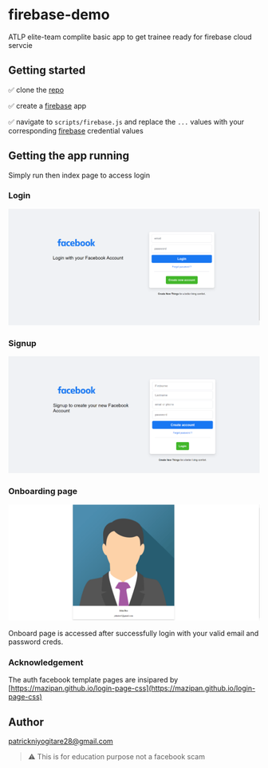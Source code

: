 # firebase-demo
ATLP elite-team complite basic app to get trainee ready for firebase cloud servcie


## Getting started

✅ clone the [repo](https://github.com/PatrickNiyogitare28/firebase-demo.git)

✅ create a [firebase] app

✅ navigate to `scripts/firebase.js` and replace the `...` values with your corresponding [firebase] credential values

## Getting the app running

Simply run then index page to access login

### Login

![login-page](https://github.com/PatrickNiyogitare28/firebase-demo/blob/main/assets/login.png?raw=true)

### Signup

![signup-page](https://github.com/PatrickNiyogitare28/firebase-demo/blob/main/assets/signup.png?raw=true)

### Onboarding page

![onbaord-page](https://github.com/PatrickNiyogitare28/firebase-demo/blob/main/assets/onbaord.png?raw=true)

Onboard page is accessed after successfully login with your valid email and password creds.

### Acknowledgement

The auth facebook template pages are insipared by [https://mazipan.github.io/login-page-css](https://mazipan.github.io/login-page-css)

## Author

patrickniyogitare28@gmail.com

> ⚠️ This is for education purpose not a facebook scam


[firebase]: https://firebase.google.com 
